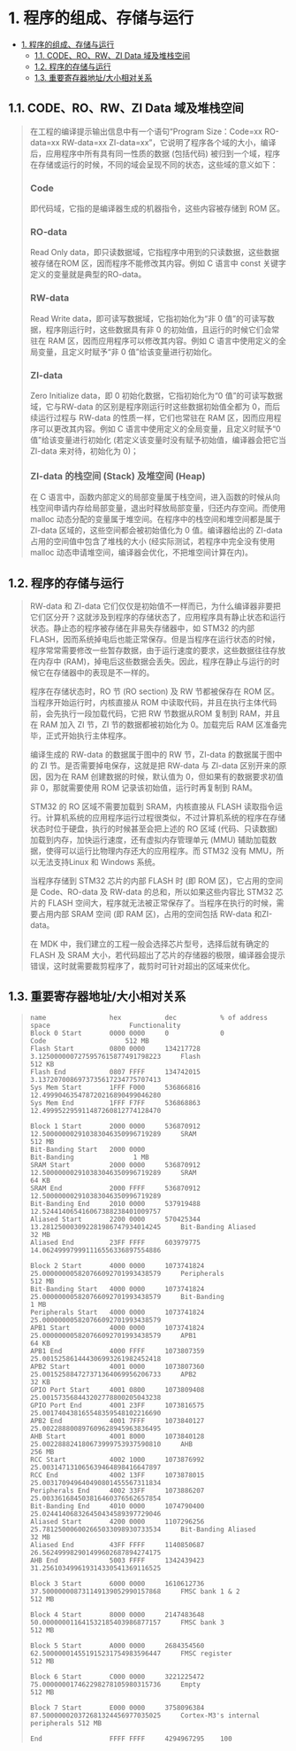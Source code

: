 # 1. 程序的组成、存储与运行

- [1. 程序的组成、存储与运行](#1-程序的组成存储与运行)
  - [1.1. CODE、RO、RW、ZI Data 域及堆栈空间](#11-coderorwzi-data-域及堆栈空间)
  - [1.2. 程序的存储与运行](#12-程序的存储与运行)
  - [1.3. 重要寄存器地址/大小相对关系](#13-重要寄存器地址大小相对关系)

## 1.1. CODE、RO、RW、ZI Data 域及堆栈空间

> 在工程的编译提示输出信息中有一个语句“Program Size：Code=xx RO-data=xx RW-data=xx ZI-data=xx”，它说明了程序各个域的大小，编译后，应用程序中所有具有同一性质的数据 (包括代码) 被归到一个域，程序在存储或运行的时候，不同的域会呈现不同的状态，这些域的意义如下：
>
> ### Code
>
> 即代码域，它指的是编译器生成的机器指令，这些内容被存储到 ROM 区。
>
> ### RO-data
>
> Read Only data，即只读数据域，它指程序中用到的只读数据，这些数据被存储在ROM 区，因而程序不能修改其内容。例如 C 语言中 const 关键字定义的变量就是典型的RO-data。
>
> ### RW-data
>
> Read Write data，即可读写数据域，它指初始化为“非 0 值”的可读写数据，程序刚运行时，这些数据具有非 0 的初始值，且运行的时候它们会常驻在 RAM 区，因而应用程序可以修改其内容。例如 C 语言中使用定义的全局变量，且定义时赋予“非 0 值”给该变量进行初始化。
>
> ### ZI-data
>
> Zero Initialize data，即 0 初始化数据，它指初始化为“0 值”的可读写数据域，它与RW-data 的区别是程序刚运行时这些数据初始值全都为 0，而后续运行过程与 RW-data 的性质一样，它们也常驻在 RAM 区，因而应用程序可以更改其内容。例如 C 语言中使用定义的全局变量，且定义时赋予“0 值”给该变量进行初始化 (若定义该变量时没有赋予初始值，编译器会把它当 ZI-data 来对待，初始化为 0)；
>
> ### ZI-data 的栈空间 (Stack) 及堆空间 (Heap)
>
> 在 C 语言中，函数内部定义的局部变量属于栈空间，进入函数的时候从向栈空间申请内存给局部变量，退出时释放局部变量，归还内存空间。而使用 malloc 动态分配的变量属于堆空间。在程序中的栈空间和堆空间都是属于ZI-data 区域的，这些空间都会被初始值化为 0 值。编译器给出的 ZI-data 占用的空间值中包含了堆栈的大小 (经实际测试，若程序中完全没有使用 malloc 动态申请堆空间，编译器会优化，不把堆空间计算在内)。

## 1.2. 程序的存储与运行

> RW-data 和 ZI-data 它们仅仅是初始值不一样而已，为什么编译器非要把它们区分开？这就涉及到程序的存储状态了，应用程序具有静止状态和运行状态。静止态的程序被存储在非易失存储器中，如 STM32 的内部 FLASH，因而系统掉电后也能正常保存。但是当程序在运行状态的时候，程序常常需要修改一些暂存数据，由于运行速度的要求，这些数据往往存放在内存中 (RAM)，掉电后这些数据会丢失。因此，程序在静止与运行的时候它在存储器中的表现是不一样的。
>
> 程序在存储状态时，RO 节 (RO section) 及 RW 节都被保存在 ROM 区。当程序开始运行时，内核直接从 ROM 中读取代码，并且在执行主体代码前，会先执行一段加载代码，它把 RW 节数据从ROM 复制到 RAM，并且在 RAM 加入 ZI 节，ZI 节的数据都被初始化为 0。加载完后 RAM 区准备完毕，正式开始执行主体程序。
>
> 编译生成的 RW-data 的数据属于图中的 RW 节，ZI-data 的数据属于图中的 ZI 节。是否需要掉电保存，这就是把 RW-data 与 ZI-data 区别开来的原因，因为在 RAM 创建数据的时候，默认值为 0，但如果有的数据要求初值非 0，那就需要使用 ROM 记录该初始值，运行时再复制到 RAM。
>
> STM32 的 RO 区域不需要加载到 SRAM，内核直接从 FLASH 读取指令运行。计算机系统的应用程序运行过程很类似，不过计算机系统的程序在存储状态时位于硬盘，执行的时候甚至会把上述的 RO 区域 (代码、只读数据) 加载到内存，加快运行速度，还有虚拟内存管理单元 (MMU) 辅助加载数据，使得可以运行比物理内存还大的应用程序。而 STM32 没有 MMU，所以无法支持Linux 和 Windows 系统。
>
> 当程序存储到 STM32 芯片的内部 FLASH 时 (即 ROM 区)，它占用的空间是 Code、RO-data 及 RW-data 的总和，所以如果这些内容比 STM32 芯片的 FLASH 空间大，程序就无法被正常保存了。当程序在执行的时候，需要占用内部 SRAM 空间 (即 RAM 区)，占用的空间包括 RW-data 和ZI-data。
>
> 在 MDK 中，我们建立的工程一般会选择芯片型号，选择后就有确定的 FLASH 及 SRAM 大小，若代码超出了芯片的存储器的极限，编译器会提示错误，这时就需要裁剪程序了，裁剪时可针对超出的区域来优化。

## 1.3. 重要寄存器地址/大小相对关系

> ```text
> name                hex           dec           % of address space                    Functionality
> Block 0 Start       0000 0000     0             0                                     Code                    512 MB
> Flash Start         0800 0000     134217728     3.1250000007275957615877491798223     Flash                     512 KB
> Flash End           0807 FFFF     134742015     3.1372070086973735617234775707413
> Sys Mem Start       1FFF F000     536866816     12.499904635478720216890499046280
> Sys Mem End         1FFF F7FF     536868863     12.499952295911487260812774128470
>
> Block 1 Start       2000 0000     536870912     12.500000002910383046350996719289     SRAM                    512 MB
> Bit-Banding Start   2000 0000                                                         Bit-Banding               1 MB
> SRAM Start          2000 0000     536870912     12.500000002910383046350996719289     SRAM                      64 KB
> SRAM End            2000 FFFF     536870912     12.500000002910383046350996719289
> Bit-Banding End     2010 0000     537919488     12.524414065416067388238401009757
> Aliased Start       2200 0000     570425344     13.281250003092281986747934014245     Bit-Banding Aliased       32 MB
> Aliased End         23FF FFFF     603979775     14.062499979991116556336897554886
>
> Block 2 Start       4000 0000     1073741824    25.000000005820766092701993438579     Peripherals             512 MB
> Bit-Banding Start   4000 0000     1073741824    25.000000005820766092701993438579     Bit-Banding               1 MB
> Peripherals Start   4000 0000     1073741824    25.000000005820766092701993438579
> APB1 Start          4000 0000     1073741824    25.000000005820766092701993438579     APB1                      64 KB
> APB1 End            4000 FFFF     1073807359    25.001525861444306993261982452418
> APB2 Start          4001 0000     1073807360    25.001525884727371364069956206733     APB2                      32 KB
> GPIO Port Start     4001 0800     1073809408    25.001573568443202778800205043238
> GPIO Port End       4001 23FF     1073816575    25.001740438165548359548102216690
> APB2 End            4001 7FFF     1073840127    25.002288800897609628945963836495
> AHB Start           4001 8000     1073840128    25.002288824180673999753937590810     AHB                       256 MB
> RCC Start           4002 1000     1073876992    25.003147131065639464898416647897
> RCC End             4002 13FF     1073878015    25.003170949640490801455567311834
> Peripherals End     4002 33FF     1073886207    25.003361684503816460376562657854
> Bit-Banding End     4010 0000     1074790400    25.024414068326450434589397729046
> Aliased Start       4200 0000     1107296256    25.781250006002665033098930733534     Bit-Banding Aliased       32 MB
> Aliased End         43FF FFFF     1140850687    26.562499982901499602687894274175
> AHB End             5003 FFFF     1342439423    31.256103499619314330541369116525
>
> Block 3 Start       6000 0000     1610612736    37.500000008731149139052990157868     FMSC bank 1 & 2         512 MB
>
> Block 4 Start       8000 0000     2147483648    50.000000011641532185403986877157     FMSC bank 3             512 MB
>
> Block 5 Start       A000 0000     2684354560    62.500000014551915231754983596447     FMSC register           512 MB
>
> Block 6 Start       C000 0000     3221225472    75.000000017462298278105980315736     Empty                   512 MB
>
> Block 7 Start       E000 0000     3758096384    87.500000020372681324456977035025     Cortex-M3's internal peripherals 512 MB
>
> End                 FFFF FFFF     4294967295    100
> ```
>